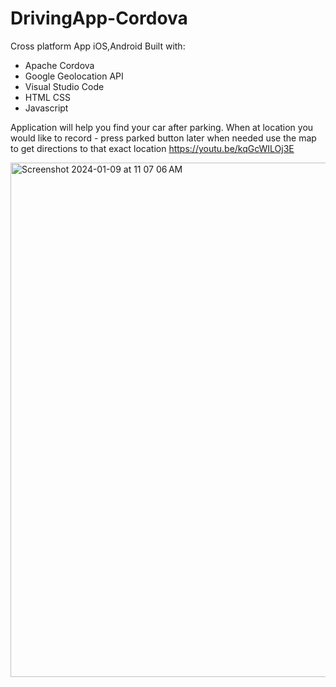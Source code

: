 # DrivingApp-Cordova
Cross platform App iOS,Android
Built with: 
- Apache Cordova
- Google Geolocation API
- Visual Studio Code
- HTML CSS
- Javascript 

Application will help you find your car after parking.
When at location you would like to record - press parked button
later when needed use the map to get directions to that exact location
https://youtu.be/kqGcWILOj3E


<img width="823" alt="Screenshot 2024-01-09 at 11 07 06 AM" src="https://github.com/WinterSolid/DrivingApp-Cordova/assets/58896705/4b2310c2-4aa8-4493-b140-f3b48bb40dce">

